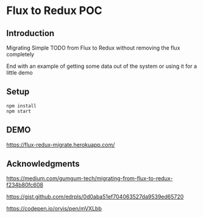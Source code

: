 # Flux to Redux POC

## Introduction

Migrating Simple TODO from Flux to Redux without removing
the flux completely

End with an example of getting some data out of the system or using it for a little demo

## Setup

```
npm install
npm start
```

## DEMO
https://flux-redux-migrate.herokuapp.com/

## Acknowledgments

https://medium.com/gumgum-tech/migrating-from-flux-to-redux-f234b80fc608

https://gist.github.com/edrpls/0d0aba51ef704063527da9539ed65720

https://codepen.io/orvis/pen/mVXLbb
